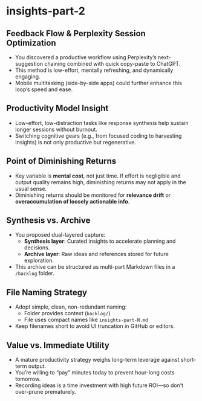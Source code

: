 # insights-part-2

## Feedback Flow & Perplexity Session Optimization

- You discovered a productive workflow using Perplexity’s next-suggestion chaining combined with quick copy-paste to ChatGPT.  
- This method is low-effort, mentally refreshing, and dynamically engaging.  
- Mobile multitasking (side-by-side apps) could further enhance this loop’s speed and ease.  

## Productivity Model Insight

- Low-effort, low-distraction tasks like response synthesis help sustain longer sessions without burnout.  
- Switching cognitive gears (e.g., from focused coding to harvesting insights) is not only productive but regenerative.  

## Point of Diminishing Returns

- Key variable is **mental cost**, not just time. If effort is negligible and output quality remains high, diminishing returns may not apply in the usual sense.  
- Diminishing returns should be monitored for **relevance drift** or **overaccumulation of loosely actionable info**.

## Synthesis vs. Archive

- You proposed dual-layered capture:
  - **Synthesis layer**: Curated insights to accelerate planning and decisions.
  - **Archive layer**: Raw ideas and references stored for future exploration.  
- This archive can be structured as multi-part Markdown files in a `/backlog` folder.

## File Naming Strategy

- Adopt simple, clean, non-redundant naming:
  - Folder provides context (`backlog/`)
  - File uses compact names like `insights-part-N.md`
- Keep filenames short to avoid UI truncation in GitHub or editors.

## Value vs. Immediate Utility

- A mature productivity strategy weighs long-term leverage against short-term output.
- You’re willing to “pay” minutes today to prevent hour-long costs tomorrow.
- Recording ideas is a time investment with high future ROI—so don’t over-prune prematurely.
